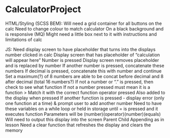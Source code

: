 # CalculatorProject

HTML/Styling (SCSS BEM):
Will need a grid container for all buttons on the calc
Need to change colour to match calculator
On a black background and is responsive (MQ)
Might need a little box next to it with instructions and limitations of calc


JS:
Need display screen to have placeholder that turns into the displays number clicked in calc
Display screen that has placeholder of “calculation will appear here”
Number is pressed 
Display screen removes placeholder and is replaced by number
If another number is pressed, concatenate these numbers 
If decimal is pressed, concatenate this with number and continue
Set a maximum(?) of 8 numbers are able to be concat before decimal and 8 after decimal (total 16 numbers?)
If not a number or “.” is pressed, then check to see what function
If not a number pressed must mean it is a function > Match it with the correct function operator pressed 
Also added to the display when pressed
If another function is pressed - display error (only one function at a time) & prompt user to add another number
Need to have these variables on a while loop or held in storage until = is pressed and it executes function
Parameters will be (number)(operator)(number)(equals)
Will need to output this display into the screen
Parent Child Appending as in lesson 
Need a clear function that refreshes the display and clears the memory
